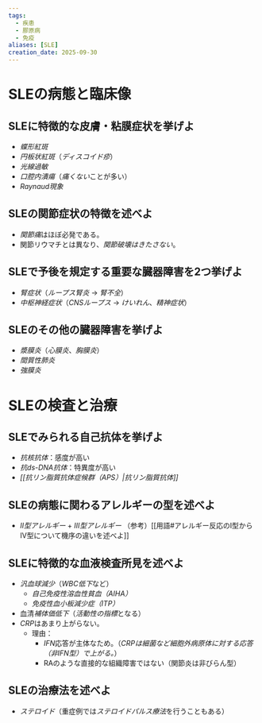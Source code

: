 ```yaml
---
tags:
  - 疾患
  - 膠原病
  - 免疫
aliases: [SLE]
creation_date: 2025-09-30
---
```

# SLEの病態と臨床像
## SLEに特徴的な皮膚・粘膜症状を挙げよ
- *蝶形紅斑*
- *円板状紅斑*（*ディスコイド疹*）
- *光線過敏*
- *口腔内潰瘍*（*痛くない*ことが多い）
- *Raynaud現象*

## SLEの関節症状の特徴を述べよ
- *関節痛*はほぼ必発である。
- 関節リウマチとは異なり、*関節破壊はきたさない*。

## SLEで予後を規定する重要な臓器障害を2つ挙げよ
- *腎症状*（*ループス腎炎* → *腎不全*）
- *中枢神経症状*（*CNSループス* → *けいれん*、*精神症状*）

## SLEのその他の臓器障害を挙げよ
- *漿膜炎*（*心膜炎*、*胸膜炎*）
- *間質性肺炎*
- *強膜炎*

# SLEの検査と治療
## SLEでみられる自己抗体を挙げよ
- *抗核抗体*：感度が高い
- *抗ds-DNA抗体*：特異度が高い
- *[[抗リン脂質抗体症候群（APS）|抗リン脂質抗体]]*

## SLEの病態に関わるアレルギーの型を述べよ
- *II型アレルギー* + *III型アレルギー*
（参考）[[用語#アレルギー反応のI型からIV型について機序の違いを述べよ]]

## SLEに特徴的な血液検査所見を述べよ
- *汎血球減少*（*WBC低下*など）
	- *自己免疫性溶血性貧血（AIHA）*
	- *免疫性血小板減少症（ITP）*
- 血清*補体価低下*（*活動性の指標*となる）
- *CRP*はあまり上がらない。
	- 理由：
		- *IFN*応答が主体なため。（*CRPは細菌など細胞外病原体に対する応答（非IFN型）で上がる。*）
		- RAのような直接的な組織障害ではない（関節炎は非びらん型）
## SLEの治療法を述べよ
- *ステロイド*（重症例では*ステロイドパルス療法*を行うこともある）